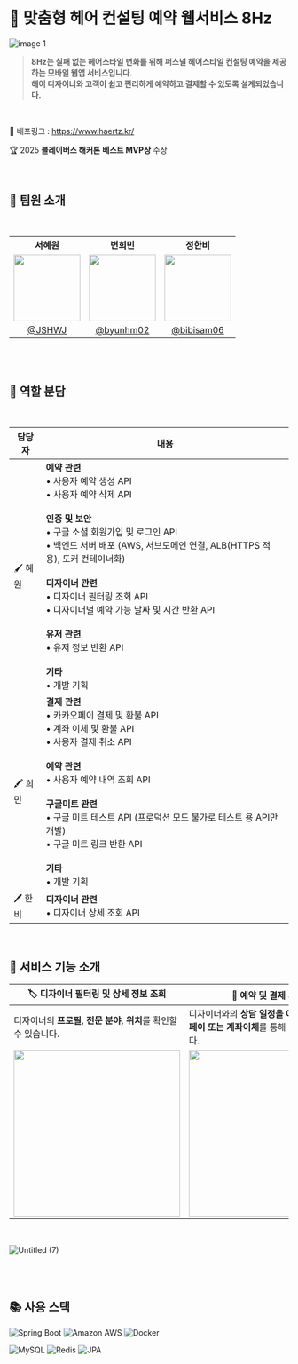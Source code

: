 # 📅 맞춤형 헤어 컨설팅 예약 웹서비스 8Hz

![image 1](https://github.com/user-attachments/assets/2f4b7743-cf81-4962-ad2c-129d75cbeba5)

> **8Hz는 실패 없는 헤어스타일 변화를 위해 퍼스널 헤어스타일 컨설팅 예약을 제공하는 모바일 웹앱 서비스입니다. <br/>  헤어 디자이너와 고객이 쉽고 편리하게 예약하고 결제할 수 있도록 설계되었습니다.**

<br>

📌 배포링크 : https://www.haertz.kr/

🏆 2025 **블레이버스 해커톤** **베스트 MVP상** 수상

<br>

## 👥 팀원 소개
<br>

<table align="center">
  <tr>
    <td align="center"><b>서혜원</b></td>
    <td align="center"><b>변희민</b></td>
    <td align="center"><b>정한비</b></td>
  </tr>
  <tr>
    <td align="center">
      <img src="https://avatars.githubusercontent.com/u/81088222?v=4" width="120" height="120"/>
    </td>
    <td align="center">
      <img src="https://avatars.githubusercontent.com/u/128574532?v=4" width="120" height="120"/>
    </td>
    <td align="center">
      <img src="https://avatars.githubusercontent.com/u/147711078?v=4" width="120" height="120"/>
    </td>
  </tr>
  <tr>
    <td align="center"><a href="https://github.com/JSHWJ">@JSHWJ</a></td>
    <td align="center"><a href="https://github.com/byunhm02">@byunhm02</a></td>
    <td align="center"><a href="https://github.com/bibisam06">@bibisam06</a></td>
  </tr>
</table>

<br>
<br>

## 📍 역할 분담
<br>
<table align="center">
      <tr>
        <th>담당자</th>
        <th>내용</th>
      </tr>
    </thead>
    <tbody>
      <tr>
        <td>🖌️ 혜원</td>
        <td>
          <strong>예약 관련</strong><br>
          • 사용자 예약 생성 API<br>
          • 사용자 예약 삭제 API<br><br>
          <strong>인증 및 보안</strong><br>
          • 구글 소셜 회원가입 및 로그인 API<br>
          • 백엔드 서버 배포 (AWS, 서브도메인 연결, ALB(HTTPS 적용), 도커 컨테이너화)<br><br>
          <strong>디자이너 관련</strong><br>
          • 디자이너 필터링 조회 API<br>
          • 디자이너별 예약 가능 날짜 및 시간 반환 API<br><br>
          <strong>유저 관련</strong><br>
          • 유저 정보 반환 API<br><br>
          <strong>기타</strong><br>
          • 개발 기획
        </td>
      </tr>
      <tr>
        <td>🖍️ 희민</td>
        <td>
          <strong>결제 관련</strong><br>
          • 카카오페이 결제 및 환불 API<br>
          • 계좌 이체 및 환불 API<br>
          • 사용자 결제 취소 API<br><br>
          <strong>예약 관련</strong><br>
          • 사용자 예약 내역 조회 API<br><br>
          <strong>구글미트 관련</strong><br>
          • 구글 미트 테스트 API (프로덕션 모드 불가로 테스트 용 API만 개발)<br>
          • 구글 미트 링크 반환 API<br><br>
          <strong>기타</strong><br>
          • 개발 기획
        </td>
      </tr>
      <tr>
        <td>🖊️ 한비</td>
        <td>
          <strong>디자이너 관련</strong><br>
          • 디자이너 상세 조회 API
        </td>
      </tr>
</table>
</br>
                                                                            
## 💬 서비스 기능 소개

| 🏷️ 디자이너 필터링 및 상세 정보 조회|  📅 예약 및 결제 시스템 | 📂 예약 내역 조회 |
|-------------------------------|-----------------------------|--------------------------------|
| 디자이너의 **프로필, 전문 분야, 위치**를 확인할 수 있습니다.| 디자이너와의 **상담 일정을 예약**하고, **카카오페이 또는 계좌이체**를 통해 결제할 수 있습니다. | **예약 내역 확인, 후기 작성, 취소, 비대면 미팅 입장, 요약 리포트 확인**이 가능합니다.|
|<img src="https://github.com/user-attachments/assets/75c0261f-11a5-4822-881c-09b5882b7ddb" width="300px"/> |<img src="https://github.com/user-attachments/assets/c476955c-00c4-4530-9687-f58f57db4568" width="300px"/>|<img src="https://github.com/user-attachments/assets/a9517483-9ae4-4f60-bd48-a7ac00696d2b" width="300px"/>|

<br>

![Untitled (7)](https://github.com/user-attachments/assets/43a235d8-afce-4787-bd03-0b79d89dd9f5)

<br>
<br>

## 📚 사용 스택

![Spring Boot](https://img.shields.io/badge/Spring%20Boot-6DB33F?style=flat&logo=springboot&logoColor=white)
![Amazon AWS](https://img.shields.io/badge/Amazon%20AWS-232F3E?style=flat&logo=amazonaws&logoColor=white)
![Docker](https://img.shields.io/badge/Docker-2496ED?style=flat&logo=docker&logoColor=white)

![MySQL](https://img.shields.io/badge/MySQL-4479A1?style=flat&logo=mysql&logoColor=white)
![Redis](https://img.shields.io/badge/Redis-DC382D?style=flat&logo=redis&logoColor=white)
![JPA](https://img.shields.io/badge/JPA-6E4C13?style=flat&logo=hibernate&logoColor=white)

<br>
<br>

 
  
 
